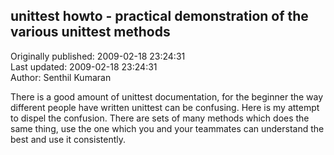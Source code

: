 ## unittest howto - practical demonstration of the various unittest methods  
Originally published: 2009-02-18 23:24:31  
Last updated: 2009-02-18 23:24:31  
Author: Senthil Kumaran  
  
There is a good amount of unittest documentation, for the beginner the way different people have written unittest can be confusing. Here is my attempt to dispel the confusion. There are sets of many methods which does the same thing, use the one which you and your teammates can understand the best and use it consistently. 